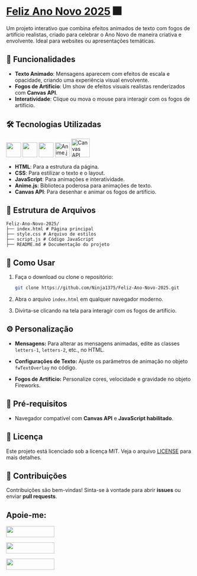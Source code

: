 # [Feliz Ano Novo 2025](https://ninja1375.github.io/Feliz-Ano-Novo-2025/) 🎆

Um projeto interativo que combina efeitos animados de texto com fogos de artifício realistas, criado para celebrar o Ano Novo de maneira criativa e envolvente. Ideal para websites ou apresentações temáticas.

## 🎉 Funcionalidades

- **Texto Animado**: Mensagens aparecem com efeitos de escala e opacidade, criando uma experiência visual envolvente.
- **Fogos de Artifício**: Um show de efeitos visuais realistas renderizados com **Canvas API**.
- **Interatividade**: Clique ou mova o mouse para interagir com os fogos de artifício.

## 🛠️ Tecnologias Utilizadas

<a href="https://programartudo.blogspot.com/2024/11/html-tudo-o-que-precisa-para-comecar.html" target="_blank">
  <img loading="lazy" src="https://cdn.jsdelivr.net/gh/devicons/devicon/icons/html5/html5-original.svg" width="40" height="40"/></a> 
<a href="https://programartudo.blogspot.com/2024/11/css-como-dar-estilo-ao-teu-website.html" target="_blank">
  <img loading="lazy" src="https://cdn.jsdelivr.net/gh/devicons/devicon/icons/css3/css3-original.svg" width="40" height="40"/></a> 
<a href="https://programartudo.blogspot.com/2024/11/javascript-linguagem-dinamica-da-web.html" target="_blank">
  <img loading="lazy" src="https://cdn.jsdelivr.net/gh/devicons/devicon/icons/javascript/javascript-original.svg" width="40" height="40"/></a>
<a href="https://animejs.com/" target="_blank">
  <img loading="lazy" src="https://avatars.githubusercontent.com/u/25964592?s=200&v=4" width="40" height="40" alt="Anime.js Logo"/></a>
<a href="https://developer.mozilla.org/en-US/docs/Web/API/Canvas_API" target="_blank">
  <img loading="lazy" src="https://i.ibb.co/FWVJ84d/Canvas.png" width="50" height="50" alt="Canvas API Logo"/>
</a>


- **HTML**: Para a estrutura da página.
- **CSS**: Para estilizar o texto e o layout.
- **JavaScript**: Para animações e interatividade.
- **Anime.js**: Biblioteca poderosa para animações de texto.
- **Canvas API**: Para desenhar e animar os fogos de artifício.

## 📂 Estrutura de Arquivos

```plaintext
Feliz-Ano-Novo-2025/ 
├── index.html # Página principal 
├── style.css # Arquivo de estilos 
├── script.js # Código JavaScript 
├── README.md # Documentação do projeto
```

## 🚀 Como Usar

1. Faça o download ou clone o repositório:
   ```bash
   git clone https://github.com/Ninja1375/Feliz-Ano-Novo-2025.git
   ```
2. Abra o arquivo ```index.html``` em qualquer navegador moderno.

3. Divirta-se clicando na tela para interagir com os fogos de artifício.

## ⚙️ Personalização

- **Mensagens:** Para alterar as mensagens animadas, edite as classes ```letters-1```, ```letters-2```, etc., no HTML.

- **Configurações de Texto:** Ajuste os parâmetros de animação no objeto ```fwTextOverlay``` no código.

- **Fogos de Artifício:** Personalize cores, velocidade e gravidade no objeto Fireworks.

## 🧩 Pré-requisitos

- Navegador compatível com **Canvas API** e **JavaScript habilitado**.

## 📝 Licença
Este projeto está licenciado sob a licença MIT. Veja o arquivo [LICENSE](https://github.com/Ninja1375/Feliz-Ano-Novo-2025/blob/main/LICENSE) para mais detalhes.

## 🤝 Contribuições
Contribuições são bem-vindas! Sinta-se à vontade para abrir **issues** ou enviar **pull requests**.

## Apoie-me:

<a href="https://buymeacoffee.com/antonio13" target="_blank"><img loading="lazy" src="https://img.buymeacoffee.com/button-api/?text=Buy%20me%20a%20coffee&emoji=&slug=seu_nome_de_usuario&button_colour=FFDD00&font_colour=000000&font_family=Cookie&outline_colour=000000&coffee_colour=ffffff" width="130" height="30"></a>

<a href="https://www.paypal.com/donate/?hosted_button_id=DN574F28FYUNG" target="_blank"><img loading="lazy" src="https://upload.wikimedia.org/wikipedia/commons/b/b5/PayPal.svg" width="130" height="30"></a>

<a href="https://github.com/sponsors/Ninja1375" target="_blank"><img loading="lazy" src="https://img.shields.io/badge/-Sponsor-ea4aaa?style=for-the-badge&logo=github&logoColor=white" width="130" height="30"></a>
